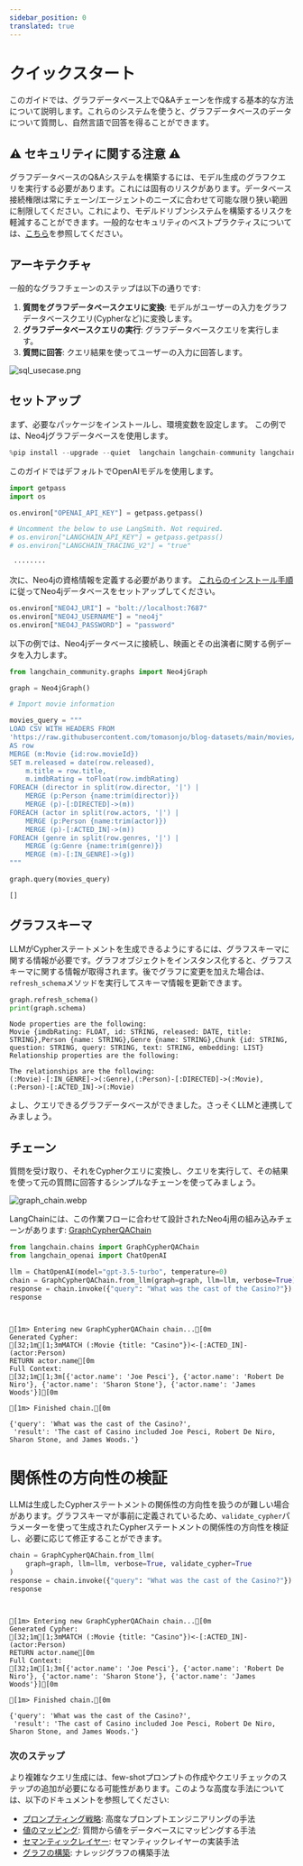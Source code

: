 ```yaml
---
sidebar_position: 0
translated: true
---
```


# クイックスタート

このガイドでは、グラフデータベース上でQ&Aチェーンを作成する基本的な方法について説明します。これらのシステムを使うと、グラフデータベースのデータについて質問し、自然言語で回答を得ることができます。

## ⚠️ セキュリティに関する注意 ⚠️

グラフデータベースのQ&Aシステムを構築するには、モデル生成のグラフクエリを実行する必要があります。これには固有のリスクがあります。データベース接続権限は常にチェーン/エージェントのニーズに合わせて可能な限り狭い範囲に制限してください。これにより、モデルドリブンシステムを構築するリスクを軽減することができます。一般的なセキュリティのベストプラクティスについては、[こちら](/docs/security)を参照してください。

## アーキテクチャ

一般的なグラフチェーンのステップは以下の通りです:

1. **質問をグラフデータベースクエリに変換**: モデルがユーザーの入力をグラフデータベースクエリ(Cypherなど)に変換します。
2. **グラフデータベースクエリの実行**: グラフデータベースクエリを実行します。
3. **質問に回答**: クエリ結果を使ってユーザーの入力に回答します。

![sql_usecase.png](../../../../../../static/img/graph_usecase.png)

## セットアップ

まず、必要なパッケージをインストールし、環境変数を設定します。
この例では、Neo4jグラフデータベースを使用します。

```python
%pip install --upgrade --quiet  langchain langchain-community langchain-openai neo4j
```

このガイドではデフォルトでOpenAIモデルを使用します。

```python
import getpass
import os

os.environ["OPENAI_API_KEY"] = getpass.getpass()

# Uncomment the below to use LangSmith. Not required.
# os.environ["LANGCHAIN_API_KEY"] = getpass.getpass()
# os.environ["LANGCHAIN_TRACING_V2"] = "true"
```

```output
 ········
```

次に、Neo4jの資格情報を定義する必要があります。
[これらのインストール手順](https://neo4j.com/docs/operations-manual/current/installation/)に従ってNeo4jデータベースをセットアップしてください。

```python
os.environ["NEO4J_URI"] = "bolt://localhost:7687"
os.environ["NEO4J_USERNAME"] = "neo4j"
os.environ["NEO4J_PASSWORD"] = "password"
```

以下の例では、Neo4jデータベースに接続し、映画とその出演者に関する例データを入力します。

```python
from langchain_community.graphs import Neo4jGraph

graph = Neo4jGraph()

# Import movie information

movies_query = """
LOAD CSV WITH HEADERS FROM
'https://raw.githubusercontent.com/tomasonjo/blog-datasets/main/movies/movies_small.csv'
AS row
MERGE (m:Movie {id:row.movieId})
SET m.released = date(row.released),
    m.title = row.title,
    m.imdbRating = toFloat(row.imdbRating)
FOREACH (director in split(row.director, '|') |
    MERGE (p:Person {name:trim(director)})
    MERGE (p)-[:DIRECTED]->(m))
FOREACH (actor in split(row.actors, '|') |
    MERGE (p:Person {name:trim(actor)})
    MERGE (p)-[:ACTED_IN]->(m))
FOREACH (genre in split(row.genres, '|') |
    MERGE (g:Genre {name:trim(genre)})
    MERGE (m)-[:IN_GENRE]->(g))
"""

graph.query(movies_query)
```

```output
[]
```

## グラフスキーマ

LLMがCypherステートメントを生成できるようにするには、グラフスキーマに関する情報が必要です。グラフオブジェクトをインスタンス化すると、グラフスキーマに関する情報が取得されます。後でグラフに変更を加えた場合は、`refresh_schema`メソッドを実行してスキーマ情報を更新できます。

```python
graph.refresh_schema()
print(graph.schema)
```

```output
Node properties are the following:
Movie {imdbRating: FLOAT, id: STRING, released: DATE, title: STRING},Person {name: STRING},Genre {name: STRING},Chunk {id: STRING, question: STRING, query: STRING, text: STRING, embedding: LIST}
Relationship properties are the following:

The relationships are the following:
(:Movie)-[:IN_GENRE]->(:Genre),(:Person)-[:DIRECTED]->(:Movie),(:Person)-[:ACTED_IN]->(:Movie)
```

よし、クエリできるグラフデータベースができました。さっそくLLMと連携してみましょう。

## チェーン

質問を受け取り、それをCypherクエリに変換し、クエリを実行して、その結果を使って元の質問に回答するシンプルなチェーンを使ってみましょう。

![graph_chain.webp](../../../../../../static/img/graph_chain.webp)

LangChainには、この作業フローに合わせて設計されたNeo4j用の組み込みチェーンがあります: [GraphCypherQAChain](/docs/integrations/graphs/neo4j_cypher)

```python
from langchain.chains import GraphCypherQAChain
from langchain_openai import ChatOpenAI

llm = ChatOpenAI(model="gpt-3.5-turbo", temperature=0)
chain = GraphCypherQAChain.from_llm(graph=graph, llm=llm, verbose=True)
response = chain.invoke({"query": "What was the cast of the Casino?"})
response
```

```output


[1m> Entering new GraphCypherQAChain chain...[0m
Generated Cypher:
[32;1m[1;3mMATCH (:Movie {title: "Casino"})<-[:ACTED_IN]-(actor:Person)
RETURN actor.name[0m
Full Context:
[32;1m[1;3m[{'actor.name': 'Joe Pesci'}, {'actor.name': 'Robert De Niro'}, {'actor.name': 'Sharon Stone'}, {'actor.name': 'James Woods'}][0m

[1m> Finished chain.[0m
```

```output
{'query': 'What was the cast of the Casino?',
 'result': 'The cast of Casino included Joe Pesci, Robert De Niro, Sharon Stone, and James Woods.'}
```

# 関係性の方向性の検証

LLMは生成したCypherステートメントの関係性の方向性を扱うのが難しい場合があります。グラフスキーマが事前に定義されているため、`validate_cypher`パラメーターを使って生成されたCypherステートメントの関係性の方向性を検証し、必要に応じて修正することができます。

```python
chain = GraphCypherQAChain.from_llm(
    graph=graph, llm=llm, verbose=True, validate_cypher=True
)
response = chain.invoke({"query": "What was the cast of the Casino?"})
response
```

```output


[1m> Entering new GraphCypherQAChain chain...[0m
Generated Cypher:
[32;1m[1;3mMATCH (:Movie {title: "Casino"})<-[:ACTED_IN]-(actor:Person)
RETURN actor.name[0m
Full Context:
[32;1m[1;3m[{'actor.name': 'Joe Pesci'}, {'actor.name': 'Robert De Niro'}, {'actor.name': 'Sharon Stone'}, {'actor.name': 'James Woods'}][0m

[1m> Finished chain.[0m
```

```output
{'query': 'What was the cast of the Casino?',
 'result': 'The cast of Casino included Joe Pesci, Robert De Niro, Sharon Stone, and James Woods.'}
```

### 次のステップ

より複雑なクエリ生成には、few-shotプロンプトの作成やクエリチェックのステップの追加が必要になる可能性があります。このような高度な手法については、以下のドキュメントを参照してください:

* [プロンプティング戦略](/docs/use_cases/graph/prompting): 高度なプロンプトエンジニアリングの手法
* [値のマッピング](/docs/use_cases/graph/mapping): 質問から値をデータベースにマッピングする手法
* [セマンティックレイヤー](/docs/use_cases/graph/semantic): セマンティックレイヤーの実装手法
* [グラフの構築](/docs/use_cases/graph/constructing): ナレッジグラフの構築手法
